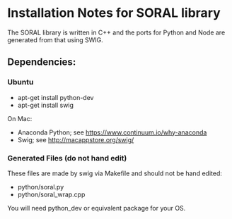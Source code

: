 Installation Notes for SORAL library
====================================


The SORAL library is written in C++ and the ports for Python and Node are generated from that using SWIG.

Dependencies: 
-------------

### Ubuntu

 * apt-get install python-dev
 * apt-get install swig
 
On Mac: 

 * Anaconda Python; see https://www.continuum.io/why-anaconda
 * Swig; see http://macappstore.org/swig/
 
 
### Generated Files (do not hand edit)

These files are made by swig via Makefile and should not be hand edited:

 * python/soral.py
 * python/soral_wrap.cpp
 
You will need python_dev or equivalent package for your OS.





